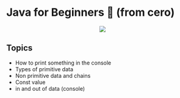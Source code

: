 # Java for Beginners 🍵 (from cero)

<div align="center">
  <img src="https://media.giphy.com/media/LG1ZZP1Go0D8j7YsWy/giphy.gif" />
</div>

## **Topics**
- How to print something in the console
- Types of primitive data
- Non primitive data and chains
- Const value
- in and out of data (console)

